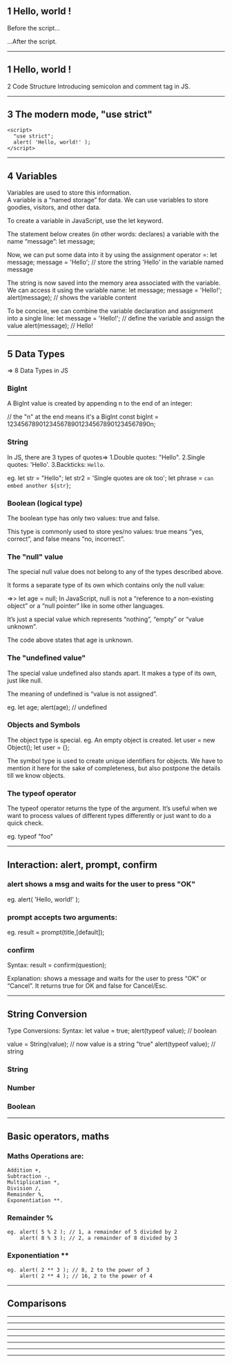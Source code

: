 ## 1 Hello, world !
  <p>Before the script...</p>

  <script>
    alert( 'Hello, world!' );
  </script>

  <p>...After the script.</p>
<!-- Alert msg is pop-up -->
<hr>

## 1 Hello, world !
 2 Code Structure
    Introducing semicolon and comment tag in JS.

<hr>

## 3 The modern mode, "use strict"
<!-- The directive looks like a string: "use strict" or 'use strict'. When it is located at the top of a script, the whole script works the “modern” way. -->
    <script>
      "use strict";
      alert( 'Hello, world!' );
    </script>
<hr>

## 4 Variables
Variables are used to store this information.<br>
A variable is a “named storage” for data. We can use variables to store goodies, visitors, and other data.

To create a variable in JavaScript, use the let keyword.

The statement below creates (in other words: declares) a variable with the name “message”:
let message;

Now, we can put some data into it by using the assignment operator =:
let message;
message = 'Hello'; // store the string 'Hello' in the variable named message

The string is now saved into the memory area associated with the variable. We can access it using the variable name:
let message;
message = 'Hello!';
alert(message); // shows the variable content

To be concise, we can combine the variable declaration and assignment into a single line:
let message = 'Hello!'; // define the variable and assign the value
alert(message); // Hello!

<hr>

## 5  Data Types

  => 8 Data Types in JS

  ### BigInt

  A BigInt value is created by appending n to the end of an integer:

// the "n" at the end means it's a BigInt
const bigInt = 1234567890123456789012345678901234567890n;

  ### String

  In JS, there are 3 types of quotes=>
  1.Double quotes: "Hello".
  2.Single quotes: 'Hello'.
  3.Backticks: `Hello`.

  eg. let str = "Hello";
  let str2 = 'Single quotes are ok too';
  let phrase = `can embed another ${str}`;

  ### Boolean (logical type)

  The boolean type has only two values: true and false.

This type is commonly used to store yes/no values: true means “yes, correct”, and false means “no, incorrect”.

### The "null" value

  The special null value does not belong to any of the types described above.

  It forms a separate type of its own which contains only the null value:

  =>> let age = null;
  In JavaScript, null is not a “reference to a non-existing object” or a “null pointer” like in some other languages.

  It’s just a special value which represents “nothing”, “empty” or “value unknown”.

  The code above states that age is unknown.

### The "undefined value"

  The special value undefined also stands apart. It makes a type of its own, just like null.

  The meaning of undefined is “value is not assigned”.

  eg. let age;
      alert(age); // undefined

  ### Objects and Symbols

  The object type is special.
  eg. An empty object is created.
      let user = new Object();
       let user = {};

  The symbol type is used to create unique identifiers for objects. We have to mention it here for the sake of completeness, but also postpone the details till we know objects.

  ### The typeof operator
  The typeof operator returns the type of the argument. It’s useful when we want to process values of different types differently or just want to do a quick check.

  eg. typeof "foo"
<hr>

## Interaction: alert, prompt, confirm

  ### alert shows a msg and waits for the user to press "OK"

  eg. alert( 'Hello, world!' );

  ### prompt accepts two arguments: 
  eg. result = prompt(title,[default]);

  ### confirm
  Syntax:
  result = confirm(question);

  Explanation: shows a message and waits for the user to press “OK” or “Cancel”. It returns true for OK and false for Cancel/Esc.
<hr>

## String Conversion

  Type Conversions: 
  Syntax: 
  let value = true;
  alert(typeof value); // boolean

  value = String(value); // now value is a string "true"
  alert(typeof value); // string

  ### String
  ### Number
  ### Boolean
<hr>

## Basic operators, maths

### Maths Operations are:
    Addition +,
    Subtraction -,
    Multiplication *,
    Division /,
    Remainder %,
    Exponentiation **.

### Remainder %

    eg. alert( 5 % 2 ); // 1, a remainder of 5 divided by 2
        alert( 8 % 3 ); // 2, a remainder of 8 divided by 3

  ### Exponentiation **

    eg. alert( 2 ** 3 ); // 8, 2 to the power of 3
        alert( 2 ** 4 ); // 16, 2 to the power of 4
<hr>

## Comparisons
<hr>
<hr>
<hr>
<hr>
<hr>
<hr>
<hr>

